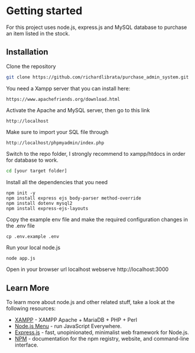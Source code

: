 # Getting started

For this project uses node.js, express.js and MySQL database to purchase an item listed in the stock.

## Installation

Clone the repository

```bash
git clone https://github.com/richardlibrata/purchase_admin_system.git
```

You need a Xampp server that you can install here:

    https://www.apachefriends.org/download.html

Activate the Apache and MySQL server, then go to this link

    http://localhost

Make sure to import your SQL file through

    http://localhost/phpmyadmin/index.php

Switch to the repo folder, I strongly recommend to xampp/htdocs in order for database to work.

```bash
cd [your target folder]
```

Install all the dependencies that you need

    npm init -y
    npm install express ejs body-parser method-override
    npm install dotenv mysql2
    npm install express-ejs-layouts

Copy the example env file and make the required configuration changes in the .env file

    cp .env.example .env

Run your local node.js

```bash
node app.js
```

Open in your browser url localhost webserve
    http://localhost:3000

## Learn More

To learn more about node.js and other related stuff, take a look at the following resources:

- [XAMPP](https://www.apachefriends.org/) - XAMPP Apache + MariaDB + PHP + Perl
- [Node.js Menu](https://nodejs.org/en) - run JavaScript Everywhere.
- [Express.js](https://expressjs.com/) - fast, unopinionated, minimalist web framework for Node.js.
- [NPM](https://docs.npmjs.com/) - documentation for the npm registry, website, and command-line interface.
